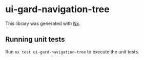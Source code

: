 # ui-gard-navigation-tree

This library was generated with [Nx](https://nx.dev).

## Running unit tests

Run `nx test ui-gard-navigation-tree` to execute the unit tests.
